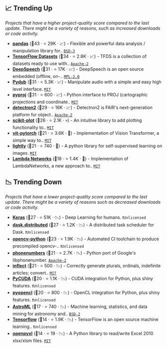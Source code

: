 ## 📈 Trending Up

_Projects that have a higher project-quality score compared to the last update. There might be a variety of reasons, such as increased downloads or code activity._

- <b><a href="https://github.com/pandas-dev/pandas">pandas</a></b> (🥇43 ·  ⭐ 29K · 📈) - Flexible and powerful data analysis / manipulation library for.. <code><a href="http://bit.ly/3aKzpTv">BSD-3</a></code> <code><img src="https://git.io/JLy1S" style="display:inline;" width="13" height="13"></code>
- <b><a href="https://github.com/tensorflow/datasets">TensorFlow Datasets</a></b> (🥇34 ·  ⭐ 2.8K · 📈) - TFDS is a collection of datasets ready to use with.. <code><a href="http://bit.ly/3nYMfla">Apache-2</a></code> <code><img src="https://git.io/JLy1A" style="display:inline;" width="13" height="13"></code>
- <b><a href="https://github.com/mozilla/DeepSpeech">DeepSpeech</a></b> (🥇31 ·  ⭐ 17K · 📈) - DeepSpeech is an open source embedded (offline, on-.. <code><a href="http://bit.ly/3postzC">MPL-2.0</a></code> <code><img src="https://git.io/JLy1A" style="display:inline;" width="13" height="13"></code>
- <b><a href="https://github.com/jiaaro/pydub">Pydub</a></b> (🥇31 ·  ⭐ 5.3K · 📈) - Manipulate audio with a simple and easy high level interface. <code><a href="http://bit.ly/34MBwT8">MIT</a></code>
- <b><a href="https://github.com/pyproj4/pyproj">pyproj</a></b> (🥈31 ·  ⭐ 600 · 📈) - Python interface to PROJ (cartographic projections and coordinate.. <code><a href="http://bit.ly/34MBwT8">MIT</a></code>
- <b><a href="https://github.com/facebookresearch/detectron2">detectron2</a></b> (🥈29 ·  ⭐ 16K · 📈) - Detectron2 is FAIR's next-generation platform for object.. <code><a href="http://bit.ly/3nYMfla">Apache-2</a></code> <code><img src="https://git.io/JLy1Q" style="display:inline;" width="13" height="13"></code>
- <b><a href="https://github.com/reiinakano/scikit-plot">scikit-plot</a></b> (🥇26 ·  ⭐ 2.1K · 💀) - An intuitive library to add plotting functionality to.. <code><a href="http://bit.ly/34MBwT8">MIT</a></code> <code><img src="https://git.io/JLy1F" style="display:inline;" width="13" height="13"></code>
- <b><a href="https://github.com/lucidrains/vit-pytorch">vit-pytorch</a></b> (🥉21 ·  ⭐ 3.6K · 🐣) - Implementation of Vision Transformer, a simple way to.. <code><a href="http://bit.ly/34MBwT8">MIT</a></code> <code><img src="https://git.io/JLy1Q" style="display:inline;" width="13" height="13"></code>
- <b><a href="https://github.com/lightly-ai/lightly">lightly</a></b> (🥉21 ·  ⭐ 740 · 🐣) - A python library for self-supervised learning on images. <code><a href="http://bit.ly/34MBwT8">MIT</a></code> <code><img src="https://git.io/JLy1Q" style="display:inline;" width="13" height="13"></code>
- <b><a href="https://github.com/lucidrains/lambda-networks">Lambda Networks</a></b> (🥉18 ·  ⭐ 1.4K · 🐣) - Implementation of LambdaNetworks, a new approach to.. <code><a href="http://bit.ly/34MBwT8">MIT</a></code> <code><img src="https://git.io/JLy1Q" style="display:inline;" width="13" height="13"></code>

## 📉 Trending Down

_Projects that have a lower project-quality score compared to the last update. There might be a variety of reasons such as decreased downloads or code activity._

- <b><a href="https://github.com/keras-team/keras">Keras</a></b> (🥈27 ·  ⭐ 51K · 📉) - Deep Learning for humans. <code>❗Unlicensed</code> <code><img src="https://git.io/JLy1A" style="display:inline;" width="13" height="13"></code>
- <b><a href="https://github.com/dask/distributed">dask.distributed</a></b> (🥇27 ·  ⭐ 1.2K · 📉) - A distributed task scheduler for Dask. <code>❗Unlicensed</code>
- <b><a href="https://github.com/opencv/opencv-python">opencv-python</a></b> (🥉23 ·  ⭐ 1.9K · 📉) - Automated CI toolchain to produce precompiled opencv-.. <code>❗Unlicensed</code>
- <b><a href="https://github.com/daviddrysdale/python-phonenumbers">phonenumbers</a></b> (🥉21 ·  ⭐ 2.7K · 📉) - Python port of Google's libphonenumber. <code><a href="http://bit.ly/3nYMfla">Apache-2</a></code>
- <b><a href="https://github.com/jaraco/inflect">inflect</a></b> (🥉21 ·  ⭐ 500 · 📉) - Correctly generate plurals, ordinals, indefinite articles; convert.. <code><a href="http://bit.ly/34MBwT8">MIT</a></code>
- <b><a href="https://github.com/inducer/pycuda">PyCUDA</a></b> (🥉20 ·  ⭐ 1.1K · 📉) - CUDA integration for Python, plus shiny features. <code>❗Unlicensed</code>
- <b><a href="https://github.com/inducer/pyopencl">pyopencl</a></b> (🥉20 ·  ⭐ 800 · 📉) - OpenCL integration for Python, plus shiny features. <code>❗Unlicensed</code>
- <b><a href="https://github.com/astroML/astroML">AstroML</a></b> (🥉17 ·  ⭐ 740 · 📉) - Machine learning, statistics, and data mining for astronomy and.. <code><a href="http://bit.ly/3rqEWVr">BSD-2</a></code> <code><img src="https://git.io/JLy1F" style="display:inline;" width="13" height="13"></code>
- <b><a href="{}">Tensorflow</a></b> (🥉14 ·  ⭐ 1.9K · 📉) - TensorFlow is an open source machine learning.. <code>❗Unlicensed</code> <code><img src="https://git.io/JLy1A" style="display:inline;" width="13" height="13"></code>
- <b><a href="https://foss.heptapod.net/openpyxl/openpyxl">openpyxl</a></b> (🥉14 ·  ⭐ 19 · 📉) - A Python library to read/write Excel 2010 xlsx/xlsm files. <code><a href="http://bit.ly/34MBwT8">MIT</a></code>

